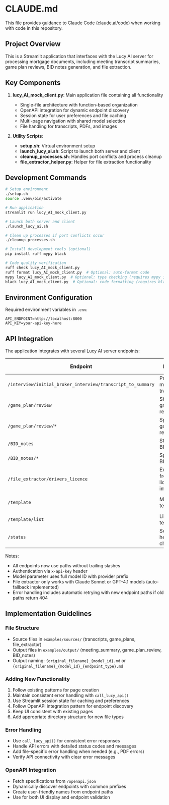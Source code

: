# CLAUDE.md

This file provides guidance to Claude Code (claude.ai/code) when working with code in this repository.

## Project Overview

This is a Streamlit application that interfaces with the Lucy AI server for processing mortgage documents, including meeting transcript summaries, game plan reviews, BID notes generation, and file extraction.

## Key Components

1. **lucy_AI_mock_client.py**: Main application file containing all functionality
   - Single-file architecture with function-based organization
   - OpenAPI integration for dynamic endpoint discovery
   - Session state for user preferences and file caching
   - Multi-page navigation with shared model selection
   - File handling for transcripts, PDFs, and images

2. **Utility Scripts**:
   - **setup.sh**: Virtual environment setup
   - **launch_lucy_ai.sh**: Script to launch both server and client
   - **cleanup_processes.sh**: Handles port conflicts and process cleanup
   - **file_extractor_helper.py**: Helper for file extraction functionality

## Development Commands

```bash
# Setup environment
./setup.sh
source .venv/bin/activate

# Run application
streamlit run lucy_AI_mock_client.py

# Launch both server and client
./launch_lucy_ai.sh

# Clean up processes if port conflicts occur
./cleanup_processes.sh

# Install development tools (optional)
pip install ruff mypy black

# Code quality verification
ruff check lucy_AI_mock_client.py
ruff format lucy_AI_mock_client.py  # Optional: auto-format code
mypy lucy_AI_mock_client.py  # Optional: type checking (requires mypy installation)
black lucy_AI_mock_client.py  # Optional: code formatting (requires black installation)
```

## Environment Configuration

Required environment variables in `.env`:
```
API_ENDPOINT=http://localhost:8000
API_KEY=your-api-key-here
```

## API Integration

The application integrates with several Lucy AI server endpoints:

| Endpoint | Purpose | Request Format | Response Format |
|----------|---------|---------------|-----------------|
| `/interview/initial_broker_interview/transcript_to_summary` | Process meeting transcripts | `input_text`, `model` | `content`, `usage_metadata` |
| `/game_plan/review` | Standard game plan review | `input_text`, `model` | `content`, `usage_metadata` |
| `/game_plan/review/*` | Specialized game plan reviews | `input_text`, `model` | `content`, `usage_metadata` |
| `/BID_notes` | Standard BID notes | `input_text`, `model` | `content`, `usage_metadata` |
| `/BID_notes/*` | Specialized BID notes | `input_text`, `model` | `content`, `usage_metadata` |
| `/file_extractor/drivers_licence` | Extract info from license images | `image_base64`, `model`, `image_type` | `content` (JSON) |
| `/template` | Manage templates | `file_name` (query param) | Various |
| `/template/list` | List templates | None | Template filename list |
| `/status` | Server health check | None | Status response |

Notes:
- All endpoints now use paths without trailing slashes
- Authentication via `x-api-key` header
- Model parameter uses full model ID with provider prefix
- File extractor only works with Claude Sonnet or GPT-4.1 models (auto-fallback implemented)
- Error handling includes automatic retrying with new endpoint paths if old paths return 404

## Implementation Guidelines

### File Structure
- Source files in `examples/sources/` (transcripts, game_plans, file_extractor)
- Output files in `examples/output/` (meeting_summary, game_plan_review, BID_notes)
- Output naming: `{original_filename}_{model_id}.md` or `{original_filename}_{model_id}_{endpoint_type}.md`

### Adding New Functionality
1. Follow existing patterns for page creation
2. Maintain consistent error handling with `call_lucy_api()`
3. Use Streamlit session state for caching and preferences
4. Follow OpenAPI integration pattern for endpoint discovery
5. Keep UI consistent with existing pages
6. Add appropriate directory structure for new file types

### Error Handling
- Use `call_lucy_api()` for consistent error responses
- Handle API errors with detailed status codes and messages
- Add file-specific error handling when needed (e.g., PDF errors)
- Verify API connectivity with clear error messages

### OpenAPI Integration
- Fetch specifications from `/openapi.json`
- Dynamically discover endpoints with common prefixes
- Create user-friendly names from endpoint paths
- Use for both UI display and endpoint validation
